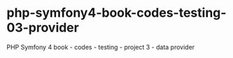 # php-symfony4-book-codes-testing-03-provider
PHP Symfony 4 book - codes - testing - project 3 - data provider
